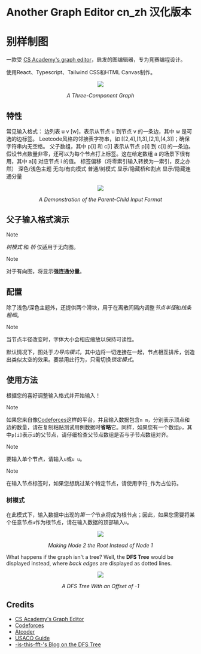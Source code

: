 # Another Graph Editor  cn_zh 汉化版本


# 别样制图

一款受 [CS Academy's graph editor](https://csacademy.com/app/graph_editor/)，启发的图编辑器，专为竞赛编程设计。

使用React、Typescript、Tailwind CSS和HTML Canvas制作。


<p align="center">
    <img src="screenshots/main.png?" />
</p>

<p align="center">
<em>A Three-Component Graph</em>
</p>

## 特性

常见输入格式：
边列表 u v [w]，表示从节点 u 到节点 v 的一条边，其中 w 是可选的边标签。
Leetcode风格的邻接表字符串，如 [[2,4],[1,3],[2,1],[4,3]]；确保字符串内无空格。
父子数组，其中 p[i] 和 c[i] 表示从节点 p[i] 到 c[i] 的一条边。
假设节点数量非零，还可以为每个节点打上标签。这在给定数组 a 的场景下很有用，其中 a[i] 对应节点 i 的值。
标签偏移（将零索引输入转换为一索引，反之亦然）
深色/浅色主题
无向/有向模式
普通/树模式
显示/隐藏桥和割点
显示/隐藏连通分量

<p align="center">
    <img src="screenshots/parentChild.png?" />
</p>

<p align="center">
<em>A Demonstration of the Parent-Child Input Format</em>
</p>

## 父子输入格式演示

> [!NOTE]
> *树模式* 和 *桥* 仅适用于无向图。

> [!NOTE]
> 对于有向图，将显示**强连通分量**。

## 配置

除了浅色/深色主题外，还提供两个滑块，用于在离散间隔内调整*节点半径*和*线条粗细*。

> [!NOTE]
> 当节点半径改变时，字体大小会相应缩放以保持可读性。

默认情况下，图处于*力导向模式*，其中边将一切连接在一起，节点相互排斥，创造出类似太空的效果。要禁用此行为，只需切换*锁定模式*。

## 使用方法

根据您的喜好调整输入格式并开始输入！

> [!NOTE]
> 如果您来自像[Codeforces](https://codeforces.com/)这样的平台，并且输入数据包含`n m`，分别表示顶点和边的数量，请在复制粘贴测试用例数据时**省略**它。同样，如果您有一个数组`p`，其中`p[i]`表示`i`的父节点，请仔细检查父节点数组是否与子节点数组对齐。

> [!NOTE]
> 要输入单个节点，请输入`u`或`u u`。

> [!NOTE]
> 在输入节点标签时，如果您想跳过某个特定节点，请使用字符`_`作为占位符。

### 树模式

在此模式下，输入数据中出现的*第一个*节点将成为根节点；因此，如果您需要将某个任意节点`u`作为根节点，请在输入数据的顶部输入`u`。

<p align="center">
    <img src="screenshots/twoRoot.png?" />
</p>

<p align="center">
<em>Making Node 2 the Root Instead of Node 1</em>
</p>

What happens if the graph isn't a tree? Well, the **DFS Tree** would be
displayed instead, where *back edges* are displayed as dotted lines.

<p align="center">
    <img src="screenshots/dfsTree.png?" />
</p>

<p align="center">
<em>A DFS Tree With an Offset of -1</em>
</p>

## Credits

- [CS Academy's Graph Editor](https://csacademy.com/app/graph_editor/)
- [Codeforces](https://codeforces.com/)
- [Atcoder](https://atcoder.jp/)
- [USACO Guide](https://usaco.guide/)
- [-is-this-fft-'s Blog on the DFS Tree](https://codeforces.com/blog/entry/68138)
